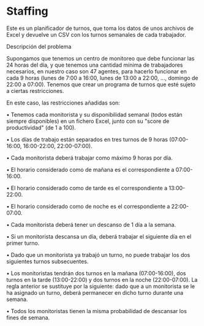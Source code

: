 # Staffing 

Este es un planificador de turnos, que toma los datos de unos archivos de Excel y devuelve un CSV con los turnos semanales de cada trabajador.


Descripción del problema

Supongamos  que tenemos un centro de monitoreo que debe funcionar las 24 horas del día, y que tenemos una cantidad mínima de trabajadores necesarios, en nuestro caso son 47 agentes, para hacerlo funcionar en cada 9 horas (lunes de 7:00 a 16:00, lunes de 13:00 a 22:00, ..., domingo de 22:00 a 07:00). Tenemos que crear un programa de turnos que esté sujeto a ciertas restricciones.

En este caso, las restricciones añadidas son:

$\bullet$ Tenemos cada monitorista y su disponibilidad semanal (todos están siempre disponibles) en un fichero Excel, junto con su "score de productividad" (de 1 a 100).

$\bullet$ Los días de trabajo están separados en tres turnos de 9 horas (07:00-16:00, 16:00-22:00, 22:00-07:00).

$\bullet$ Cada monitorista deberá trabajar como máximo 9 horas por día.

$\bullet$ El horario considerado como de mañana es el correspondiente a 07:00-16:00.

$\bullet$ El horario considerado como de tarde es el correspondiente a 13:00-22:00.

$\bullet$ El horario considerado como de noche es el correspondiente a 22:00-07:00.

$\bullet$ Cada monitorista deberá tener un descanso de 1 día a la semana.

$\bullet$ Si un monitorista descansa un día, deberá trabajar el siguiente día en el primer turno. 

$\bullet$ Dado que un monitorista ya trabajó un turno, no puede trabajar los dos siguientes turnos subsecuentes.

$\bullet$ Los monitoristas tendrán dos turnos en la mañana (07:00-16:00), dos turnos en la tarde (13:00-22:00) y dos turnos en la noche (22:00-07:00). La regla anterior se sustituye por la siguiente: dado que a un monitorista se le ha asignado un turno, deberá permanecer en dicho turno durante una semana.

$\bullet$ Todos los monitoristas tienen la misma probabilidad de descansar los fines de semana. 



